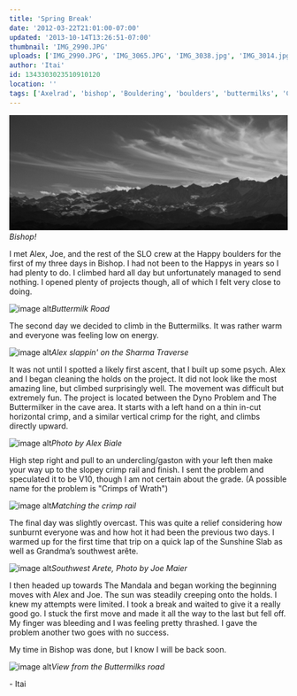```yaml
---
title: 'Spring Break'
date: '2012-03-22T21:01:00-07:00'
updated: '2013-10-14T13:26:51-07:00'
thumbnail: 'IMG_2990.JPG'
uploads: ['IMG_2990.JPG', 'IMG_3065.JPG', 'IMG_3038.jpg', 'IMG_3014.jpg', 'IMG_3019.jpg', 'IMG_3073.JPG', 'IMG_3086.JPG']
author: 'Itai'
id: 1343303023510910120
location: ''
tags: ['Axelrad', 'bishop', 'Bouldering', 'boulders', 'buttermilks', 'California']
---
```


![image alt](uploads/IMG_2990.JPG)*Bishop!*

I met Alex, Joe, and the rest of the SLO crew at the Happy boulders for the first of my three days in Bishop. I had not been to the Happys in years so I had plenty to do. I climbed hard all day but unfortunately managed to send nothing. I opened plenty of projects though, all of which I felt very close to doing.

![image alt](uploads/IMG_3065.JPG)*Buttermilk Road*

The second day we decided to climb in the Buttermilks. It was rather warm and everyone was feeling low on energy.

![image alt](uploads/IMG_3038.jpg)*Alex slappin' on the Sharma Traverse*

It was not until I spotted a likely first ascent, that I built up some psych. Alex and I began cleaning the holds on the project. It did not look like the most amazing line, but climbed surprisingly well. The movement was difficult but extremely fun. The project is located between the Dyno Problem and The Buttermilker in the cave area. It starts with a left hand on a thin in-cut horizontal crimp, and a similar vertical crimp for the right, and climbs directly upward.

![image alt](uploads/IMG_3014.jpg)*Photo by Alex Biale*

High step right and pull to an undercling/gaston with your left then make your way up to the slopey crimp rail and finish. I sent the problem and speculated it to be V10, though I am not certain about the grade. (A possible name for the problem is "Crimps of Wrath")

![image alt](uploads/IMG_3019.jpg)*Matching the crimp rail*

The final day was slightly overcast. This was quite a relief considering how sunburnt everyone was and how hot it had been the previous two days. I warmed up for the first time that trip on a quick lap of the Sunshine Slab as well as Grandma’s southwest arête.

![image alt](uploads/IMG_3073.JPG)*Southwest Arete, Photo by Joe Maier*

I then headed up towards The Mandala and began working the beginning moves with Alex and Joe. The sun was steadily creeping onto the holds. I knew my attempts were limited. I took a break and waited to give it a really good go. I stuck the first move and made it all the way to the last but fell off. My finger was bleeding and I was feeling pretty thrashed. I gave the problem another two goes with no success.

My time in Bishop was done, but I know I will be back soon.

![image alt](uploads/IMG_3086.JPG)*View from the Buttermilks road*

\- Itai
